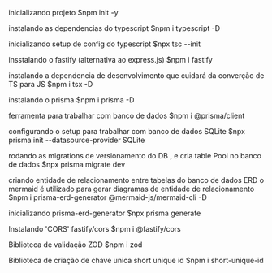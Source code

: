 inicializando projeto 
$npm init -y

instalando as dependencias do typescript
$npm i typescript -D

inicializando setup de config do typescript
$npx tsc --init

insstalando o fastify (alternativa ao express.js)
$npm i fastify

instalando a dependencia de desenvolvimento que cuidará da converção de TS para JS
$npm i tsx -D

instalando o prisma 
$npm i prisma -D

ferramenta para trabalhar com banco de dados
$npm i @prisma/client

configurando o setup para trabalhar com banco de dados SQLite
$npx prisma init --datasource-provider SQLite

rodando as migrations de versionamento do DB , e cria table Pool no banco de dados
$npx prisma migrate dev

criando entidade de relacionamento entre tabelas do banco de dados ERD
o mermaid é utilizado para gerar diagramas de entidade de relacionamento
$npm i prisma-erd-generator @mermaid-js/mermaid-cli -D

inicializando prisma-erd-generator
$npx prisma generate

Instalando 'CORS' fastify/cors 
$npm i @fastify/cors

Biblioteca de validação ZOD
$npm i zod

Biblioteca de criação de chave unica short unique id
$npm i short-unique-id
